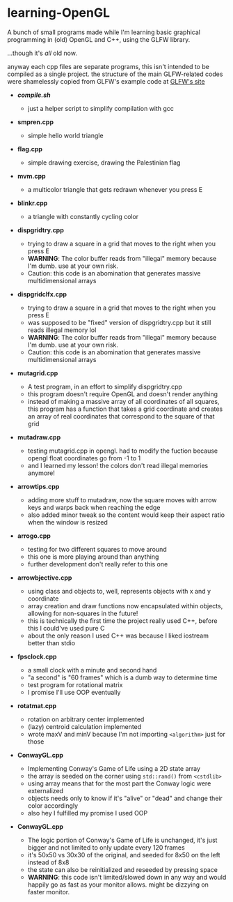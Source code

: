 # learning-OpenGL

A bunch of small programs made while I'm learning basic graphical programming in (old) OpenGL and C++, using the GLFW library.

...though it's *all* old now.

anyway each cpp files are separate programs, this isn't intended to be compiled as a single project. the structure of the main GLFW-related codes were shamelessly copied from GLFW's example code at [GLFW's site](https://www.glfw.org/documentation)

* **_compile.sh_**
  * just a helper script to simplify compilation with gcc

* **smpren.cpp**
  * simple hello world triangle
* **flag.cpp**
  * simple drawing exercise, drawing the Palestinian flag
* **mvm.cpp**
  * a multicolor triangle that gets redrawn whenever you press E
* **blinkr.cpp**
  * a triangle with constantly cycling color
* **dispgridtry.cpp**
  * trying to draw a square in a grid that moves to the right when you press E
  * **WARNING**: The color buffer reads from "illegal" memory because I'm dumb. use at your own risk.
  * Caution: this code is an abomination that generates massive multidimensional arrays
* **dispgridclfx.cpp**
  * trying to draw a square in a grid that moves to the right when you press E
  * was supposed to be "fixed" version of dispgridtry.cpp but it still reads illegal memory lol
  * **WARNING**: The color buffer reads from "illegal" memory because I'm dumb. use at your own risk.
  * Caution: this code is an abomination that generates massive multidimensional arrays
* **mutagrid.cpp**
  * A test program, in an effort to simplify dispgridtry.cpp
  * this program doesn't require OpenGL and doesn't render anything
  * instead of making a massive array of all coordinates of all squares, this program has a function that takes a grid coordinate and creates an array of real coordinates that correspond to the square of that grid
* **mutadraw.cpp**
  * testing mutagrid.cpp in opengl. had to modify the fuction because opengl float coordinates go from -1 to 1
  * and I learned my lesson! the colors don't read illegal memories anymore!
* **arrowtips.cpp**
  * adding more stuff to mutadraw, now the square moves with arrow keys and warps back when reaching the edge
  * also added minor tweak so the content would keep their aspect ratio when the window is resized
* **arrogo.cpp**
  * testing for two different squares to move around
  * this one is more playing around than anything
  * further development don't really refer to this one
* **arrowbjective.cpp**
  * using class and objects to, well, represents objects with x and y coordinate
  * array creation and draw functions now encapsulated within objects, allowing for non-squares in the future!
  * this is technically the first time the project really used C++, before this I could've used pure C
  * about the only reason I used C++ was because I liked iostream better than stdio
* **fpsclock.cpp**
  * a small clock with a minute and second hand
  * "a second" is "60 frames" which is a dumb way to determine time
  * test program for rotational matrix
  * I promise I'll use OOP eventually
* **rotatmat.cpp**
  * rotation on arbitrary center implemented
  * (lazy) centroid calculation implemented
  * wrote maxV and minV because I'm not importing `<algorithm>` just for those
* **ConwayGL.cpp**
  * Implementing Conway's Game of Life using a 2D state array
  * the array is seeded on the corner using `std::rand()` from `<cstdlib>`
  * using array means that for the most part the Conway logic were externalized
  * objects needs only to know if it's "alive" or "dead" and change their color accordingly
  * also hey I fulfilled my promise I used OOP
* **ConwayGL.cpp**
  * The logic portion of Conway's Game of Life is unchanged, it's just bigger and not limited to only update every 120 frames
  * it's 50x50 vs 30x30 of the original, and seeded for 8x50 on the left instead of 8x8
  * the state can also be reinitialized and reseeded by pressing space
  * **WARNING**: this code isn't limited/slowed down in any way and would happily go as fast as your monitor allows. might be dizzying on faster monitor.

